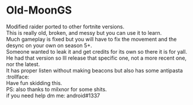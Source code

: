 # Old-MoonGS

Modified raider ported to other fortnite versions.<br>
This is really old, broken, and messy but you can use it to learn.<br>
Much gameplay is fixed but you will have to fix the movement and the desync on your own on season 5+.<br>
Someone wanted to leak it and get credits for its own so there it is for yall.<br>
He had that version so Ill release that specific one, not a more recent one, nor the latest.<br>
It has proper listen without making beacons but also has some antipasta :trollface:<br>
Have fun skidding this.<br>
PS: also thanks to milxnor for some shits.<br>
if you need help dm me: android#1337<br>
